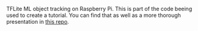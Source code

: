 TFLite ML object tracking on Raspberry Pi.
This is part of the code beeing used to create a tutorial.
You can find that as well as a more thorough presentation in [this repo](https://github.com/gpego/ML_Computer_Vision_on_Raspberry_Pi_detailed_guide).
